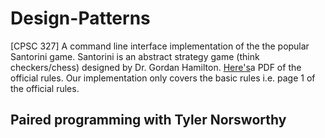 # Design-Patterns
[CPSC 327] A command line interface implementation of the the popular Santorini game. Santorini is an abstract strategy game (think checkers/chess) designed by Dr. Gordan Hamilton. [Here's](http://files.roxley.com/Santorini-Rulebook-Web-2016.08.14.pdf)a PDF of the official rules. Our implementation only covers the basic rules i.e. page 1 of the official rules.

## Paired programming with Tyler Norsworthy